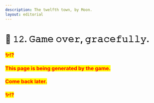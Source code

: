 ```yaml
---
description: The twelfth town, by Moon.
layout: editorial
---
```


# 🏡 𝟷𝟸. 𝙶𝚊𝚖𝚎 𝚘𝚟𝚎𝚛, 𝚐𝚛𝚊𝚌𝚎𝚏𝚞𝚕𝚕𝚢.

### <mark style="color:red;">✨⁉️</mark>&#x20;

### <mark style="color:red;">This page is being generated by the game.</mark>&#x20;

### <mark style="color:red;">Come back later.</mark>

### <mark style="color:red;">✨⁉️</mark>

